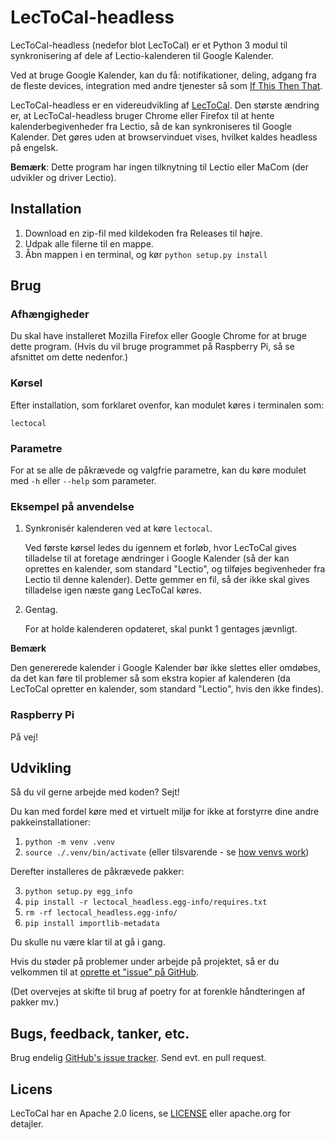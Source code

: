 # LecToCal-headless

LecToCal-headless (nedefor blot LecToCal) er et Python 3 modul til synkronisering af dele af Lectio-kalenderen til Google Kalender.

Ved at bruge Google Kalender, kan du få: notifikationer, deling, adgang fra de fleste devices, integration med andre tjenester så som [If This Then That](https://ifttt.com).

LecToCal-headless er en videreudvikling af [LecToCal](https://github.com/Hanse00/LecToCal). Den største ændring er, at LecToCal-headless bruger Chrome eller Firefox til at hente kalenderbegivenheder fra Lectio, så de kan synkroniseres til Google Kalender. Det gøres uden at browservinduet vises, hvilket kaldes headless på engelsk.

**Bemærk**: Dette program har ingen tilknytning til Lectio eller MaCom (der udvikler og driver Lectio).

## Installation

1. Download en zip-fil med kildekoden fra Releases til højre. 
2. Udpak alle filerne til en mappe. 
3. Åbn mappen i en terminal, og kør `python setup.py install`

## Brug

### Afhængigheder

Du skal have installeret Mozilla Firefox eller Google Chrome for at bruge dette program. (Hvis du vil bruge programmet på Raspberry Pi, så se afsnittet om dette nedenfor.)

### Kørsel

Efter installation, som forklaret ovenfor, kan modulet køres i terminalen som:

```
lectocal
```

### Parametre

For at se alle de påkrævede og valgfrie parametre, kan du køre modulet med `-h` eller `--help` som parameter.

### Eksempel på anvendelse

1. Synkronisér kalenderen ved at køre `lectocal`.

    Ved første kørsel ledes du igennem et forløb, hvor LecToCal gives tilladelse til at foretage ændringer i Google Kalender (så der kan oprettes en kalender, som standard "Lectio", og tilføjes begivenheder fra Lectio til denne kalender). Dette gemmer en fil, så der ikke skal gives tilladelse igen næste gang LecToCal køres.

1. Gentag.

    For at holde kalenderen opdateret, skal punkt 1 gentages jævnligt.

**Bemærk**

Den genererede kalender i Google Kalender bør ikke slettes eller omdøbes, da det kan føre til problemer så som ekstra kopier af kalenderen (da LecToCal opretter en kalender, som standard "Lectio", hvis den ikke findes).

### Raspberry Pi

På vej!

## Udvikling

Så du vil gerne arbejde med koden? Sejt!

Du kan med fordel køre med et virtuelt miljø for ikke at forstyrre dine andre pakkeinstallationer:

1. `python -m venv .venv`
2. `source ./.venv/bin/activate` (eller tilsvarende - se [how venvs work](https://docs.python.org/3/library/venv.html#how-venvs-work))

Derefter installeres de påkrævede pakker:

3. `python setup.py egg_info`
4. `pip install -r lectocal_headless.egg-info/requires.txt`
5. `rm -rf lectocal_headless.egg-info/`
6. `pip install importlib-metadata`

Du skulle nu være klar til at gå i gang.

Hvis du støder på problemer under arbejde på projektet, så er du velkommen til at [oprette et "issue" på GitHub](https://github.com/jensjacobt/LecToCal/issues).

(Det overvejes at skifte til brug af poetry for at forenkle håndteringen af pakker mv.)

## Bugs, feedback, tanker, etc.

Brug endelig [GitHub's issue tracker](https://github.com/jensjacobt/LecToCal/issues). Send evt. en pull request.


## Licens

LecToCal har en Apache 2.0 licens, se [LICENSE](LICENSE) eller apache.org for detajler.
